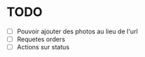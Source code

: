 # TODO

- [ ] Pouvoir ajouter des photos au lieu de l'url
- [ ] Requetes orders
- [ ] Actions sur status
